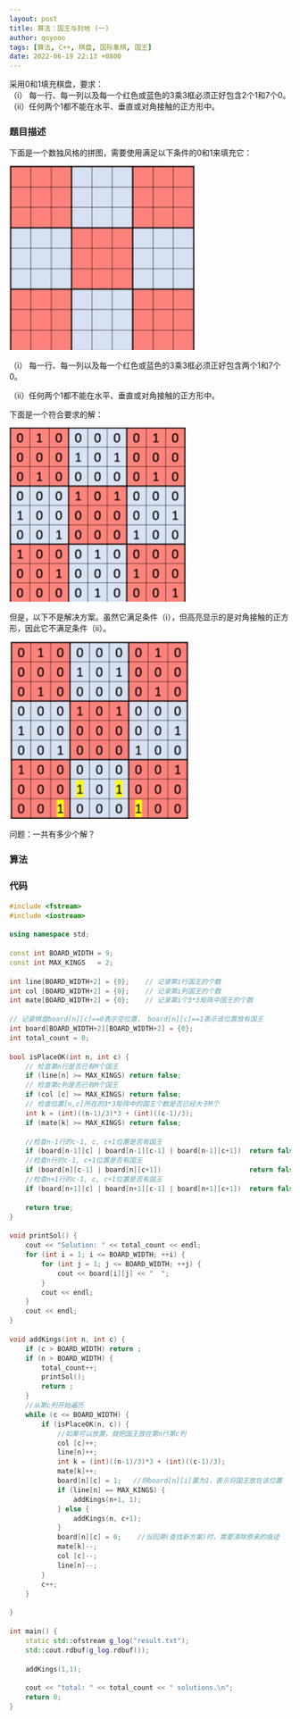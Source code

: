 ```yaml
---
layout: post
title: 算法：国王与封地 (一)
author: qoyooo
tags: [算法, C++, 棋盘, 国际象棋, 国王]
date: 2022-06-19 22:13 +0800
---
```

采用0和1填充棋盘，要求：<br>
（i） 每一行、每一列以及每一个红色或蓝色的3乘3框必须正好包含2个1和7个0。<br>
（ii）任何两个1都不能在水平、垂直或对角接触的正方形中。<br>


### 题目描述

下面是一个数独风格的拼图，需要使用满足以下条件的0和1来填充它：

![img](https://github.com/qoyooo/qoyooo.github.io/raw/main/_posts/images/wps5.jpg) 

（i） 每一行、每一列以及每一个红色或蓝色的3乘3框必须正好包含两个1和7个0。

（ii）任何两个1都不能在水平、垂直或对角接触的正方形中。

下面是一个符合要求的解：

![img](https://github.com/qoyooo/qoyooo.github.io/raw/main/_posts/images/wps6.jpg) 

但是，以下不是解决方案。虽然它满足条件（i），但高亮显示的是对角接触的正方形，因此它不满足条件（ii）。

![img](https://github.com/qoyooo/qoyooo.github.io/raw/main/_posts/images/wps7.jpg) 

问题：一共有多少个解？


### 算法


### 代码

```C++
#include <fstream>
#include <iostream>

using namespace std;

const int BOARD_WIDTH = 9;
const int MAX_KINGS   = 2;

int line[BOARD_WIDTH+2] = {0};    // 记录第i行国王的个数 
int col [BOARD_WIDTH+2] = {0};    // 记录第i列国王的个数 
int mate[BOARD_WIDTH+2] = {0};    // 记录第i个3*3矩阵中国王的个数

// 记录棋盘board[n][c]==0表示空位置， board[n][c]==1表示该位置放有国王
int board[BOARD_WIDTH+2][BOARD_WIDTH+2] = {0};
int total_count = 0;

bool isPlaceOK(int n, int c) {
    // 检查第n行是否已有M个国王 
    if (line[n] >= MAX_KINGS) return false;
    // 检查第c列是否已有M个国王 
    if (col [c] >= MAX_KINGS) return false;
    // 检查位置[n,c]所在的3*3矩阵中的国王个数是否已经大于M个
    int k = (int)((n-1)/3)*3 + (int)((c-1)/3);
    if (mate[k] >= MAX_KINGS) return false;

    //检查n-1行的c-1, c, c+1位置是否有国王 
    if (board[n-1][c] | board[n-1][c-1] | board[n-1][c+1])  return false;
    //检查n行的c-1, c+1位置是否有国王 
    if (board[n][c-1] | board[n][c+1])                      return false;
    //检查n+1行的c-1, c, c+1位置是否有国王 
    if (board[n+1][c] | board[n+1][c-1] | board[n+1][c+1])  return false;

    return true;
}

void printSol() {
    cout << "Solution: " << total_count << endl;
    for (int i = 1; i <= BOARD_WIDTH; ++i) {
        for (int j = 1; j <= BOARD_WIDTH; ++j) {
            cout << board[i][j] << "  ";
        }
        cout << endl;
    }
    cout << endl;
}

void addKings(int n, int c) {
    if (c > BOARD_WIDTH) return ;
    if (n > BOARD_WIDTH) {
        total_count++;
        printSol();
        return ;
    }
    //从第c列开始遍历
    while (c <= BOARD_WIDTH) {
        if (isPlaceOK(n, c)) {
            //如果可以放置，就把国王放在第n行第c列
            col [c]++;
            line[n]++;
            int k = (int)((n-1)/3)*3 + (int)((c-1)/3);
            mate[k]++;
            board[n][c] = 1;   //将board[n][i]置为1，表示将国王放在该位置 
            if (line[n] == MAX_KINGS) {
                addKings(n+1, 1);
            } else {
                addKings(n, c+1);
            }
            board[n][c] = 0;    //当回溯(查找新方案)时，需要清除原来的痕迹
            mate[k]--;
            col [c]--;
            line[n]--;
        }
        c++;
    }
 
}

int main() {
    static std::ofstream g_log("result.txt");
    std::cout.rdbuf(g_log.rdbuf());

    addKings(1,1);

    cout << "total: " << total_count << " solutions.\n";
    return 0;
}
```